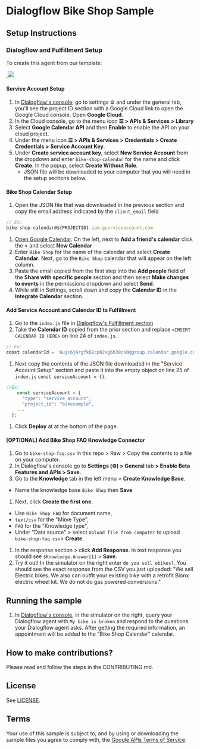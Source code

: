 # Dialogflow Bike Shop Sample

## Setup Instructions
### Dialogflow and Fulfillment Setup

To create this agent from our template:

<a href="https://console.dialogflow.com/api-client/oneclick?templateUrl=https://oneclickgithub.appspot.com/dialogflow/fulfillment-bike-shop-nodejs&agentName=BikeShopSample" target="blank">
  <img src="https://dialogflow.com/images/deploy.png">
</a>

#### Service Account Setup
1. In [Dialogflow's console](https://console.dialogflow.com), go to settings ⚙ and under the general tab, you'll see the project ID section with a Google Cloud link to open the Google Cloud console. Open **Google Cloud**.
1. In the Cloud console, go to the menu icon **☰ > APIs & Services > Library**
1. Select **Google Calendar API** and then **Enable** to enable the API on your cloud project.
1. Under the menu icon **☰ > APIs & Services > Credentials > Create Credentials > Service Account Key**.
1. Under **Create service account key**, select **New Service Account** from the dropdown and enter `bike-shop-calendar` for the name and click **Create**. In the popup, select **Create Without Role**.
    + JSON file will be downloaded to your computer that you will need in the setup sections below.

#### Bike Shop Calendar Setup
1. Open the JSON file that was downloaded in the previous section and copy the email address indicated by the `client_email` field
```js
// Ex:
bike-shop-calendar@${PROJECTID}.iam.gserviceaccount.com
```
1. [Open Google Calendar](https://calendar.google.com). On the left, next to **Add a friend's calendar** click the **+** and select **New Calendar**
1. Enter `Bike Shop` for the name of the calendar and select **Create Calendar**. Next, go to the `Bike Shop` calendar that will appear on the left column.
1. Paste the email copied from the first step into the **Add people** field of the **Share with specific people** section and then select **Make changes to events** in the permissions dropdown and select **Send**.
1. While still in Settings, scroll down and copy the **Calendar ID** in the **Integrate Calendar** section.

#### Add Service Account and Calendar ID to Fulfillment
1. Go to the `index.js` file in [Dialogflow's Fulfillment section](https://console.dialogflow.com/api-client/#/agent//fulfillment)
1. Take the **Calendar ID** copied from the prior section and replace `<INSERT CALENDAR ID HERE>` on line 24 of `index.js`.
```js
// Ex:
const calendarId = '6ujc6j6rgfk02cp02vg6h38cs0@group.calendar.google.com';
```
1. Next copy the contents of the JSON file downloaded in the "Service Account Setup" section and paste it into the empty object on line 25 of `index.js` `const serviceAccount = {}`.
```js
//Ex:
    const serviceAccount = {
      "type": "service_account",
      "project_id": "bikesample",
    ...
  };
```
1. Click **Deploy** at at the bottom of the page.

#### [OPTIONAL] Add Bike Shop FAQ Knowledge Connector
1. Go to `bike-shop-faq.csv` in this repo >  Raw > Copy the contents to a file on your computer.
1. In Dialogflow's console go to **Settings (⚙) > General** tab **> Enable Beta Features and APIs > Save**.
1. Go to the **Knowledge** tab in the left menu > **Create Knowledge Base**.  
  + Name the knowledge base `Bike Shop` then **Save**
1. Next, click **Create the first one**.
  + Use `Bike Shop FAQ` for document name,
  + `text/csv` for the "Mime Type",
  + `FAQ` for the "Knowledge type",
  + Under "Data source" > select `Upload file from computer` to upload `bike-shop-faq.csv`> **Create**.
1. In the response section > click **Add Response**. In text response you should see `$Knowledge.Answer[1]` > **Save**.
1. Try it out! In the simulator on the right enter `do you sell ebikes?`. You should see the exact response from the CSV you just uploaded: "We sell Electric bikes. We also can outfit your existing bike with a retrofit Bionx electric wheel kit. We do not do gas powered conversions."

## Running the sample
1. In [Dialogflow's console](https://console.dialogflow.com), in the simulator on the right, query your Dialogflow agent with `My bike is broken` and respond to the questions your Dialogflow agent asks.   After getting the required information, an appointment will be added to the "Bike Shop Calendar" calendar.

## How to make contributions?
Please read and follow the steps in the CONTRIBUTING.md.

## License
See [LICENSE](LICENSE).

## Terms
Your use of this sample is subject to, and by using or downloading the sample files you agree to comply with, the [Google APIs Terms of Service](https://developers.google.com/terms/).
